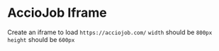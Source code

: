 # AccioJob Iframe

Create an iframe to load `https://acciojob.com/`
`width` should be `800px`
`height` should be `600px`
